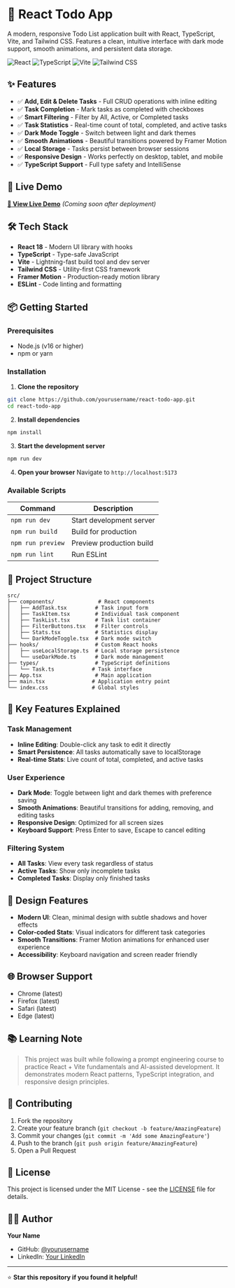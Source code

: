 # 📝 React Todo App

A modern, responsive Todo List application built with React, TypeScript, Vite, and Tailwind CSS. Features a clean, intuitive interface with dark mode support, smooth animations, and persistent data storage.

![React](https://img.shields.io/badge/React-18.2.0-blue)
![TypeScript](https://img.shields.io/badge/TypeScript-5.0.2-blue)
![Vite](https://img.shields.io/badge/Vite-4.4.5-purple)
![Tailwind CSS](https://img.shields.io/badge/Tailwind_CSS-3.3.3-cyan)

## ✨ Features

- ✅ **Add, Edit & Delete Tasks** - Full CRUD operations with inline editing
- ✅ **Task Completion** - Mark tasks as completed with checkboxes
- ✅ **Smart Filtering** - Filter by All, Active, or Completed tasks
- ✅ **Task Statistics** - Real-time count of total, completed, and active tasks
- ✅ **Dark Mode Toggle** - Switch between light and dark themes
- ✅ **Smooth Animations** - Beautiful transitions powered by Framer Motion
- ✅ **Local Storage** - Tasks persist between browser sessions
- ✅ **Responsive Design** - Works perfectly on desktop, tablet, and mobile
- ✅ **TypeScript Support** - Full type safety and IntelliSense

## 🚀 Live Demo

**[🔗 View Live Demo](https://your-demo-link.vercel.app)** *(Coming soon after deployment)*

## 🛠️ Tech Stack

- **React 18** - Modern UI library with hooks
- **TypeScript** - Type-safe JavaScript
- **Vite** - Lightning-fast build tool and dev server
- **Tailwind CSS** - Utility-first CSS framework
- **Framer Motion** - Production-ready motion library
- **ESLint** - Code linting and formatting

## 📦 Getting Started

### Prerequisites
- Node.js (v16 or higher)
- npm or yarn

### Installation

1. **Clone the repository**
```bash
git clone https://github.com/yourusername/react-todo-app.git
cd react-todo-app
```

2. **Install dependencies**
```bash
npm install
```

3. **Start the development server**
```bash
npm run dev
```

4. **Open your browser**
Navigate to `http://localhost:5173`

### Available Scripts

| Command | Description |
|---------|-------------|
| `npm run dev` | Start development server |
| `npm run build` | Build for production |
| `npm run preview` | Preview production build |
| `npm run lint` | Run ESLint |

## 📁 Project Structure

```
src/
├── components/              # React components
│   ├── AddTask.tsx         # Task input form
│   ├── TaskItem.tsx        # Individual task component
│   ├── TaskList.tsx        # Task list container
│   ├── FilterButtons.tsx   # Filter controls
│   ├── Stats.tsx           # Statistics display
│   └── DarkModeToggle.tsx  # Dark mode switch
├── hooks/                  # Custom React hooks
│   ├── useLocalStorage.ts  # Local storage persistence
│   └── useDarkMode.ts      # Dark mode management
├── types/                  # TypeScript definitions
│   └── Task.ts            # Task interface
├── App.tsx                 # Main application
├── main.tsx               # Application entry point
└── index.css              # Global styles
```

## 🎯 Key Features Explained

### Task Management
- **Inline Editing**: Double-click any task to edit it directly
- **Smart Persistence**: All tasks automatically save to localStorage
- **Real-time Stats**: Live count of total, completed, and active tasks

### User Experience
- **Dark Mode**: Toggle between light and dark themes with preference saving
- **Smooth Animations**: Beautiful transitions for adding, removing, and editing tasks
- **Responsive Design**: Optimized for all screen sizes
- **Keyboard Support**: Press Enter to save, Escape to cancel editing

### Filtering System
- **All Tasks**: View every task regardless of status
- **Active Tasks**: Show only incomplete tasks
- **Completed Tasks**: Display only finished tasks

## 🎨 Design Features

- **Modern UI**: Clean, minimal design with subtle shadows and hover effects
- **Color-coded Stats**: Visual indicators for different task categories
- **Smooth Transitions**: Framer Motion animations for enhanced user experience
- **Accessibility**: Keyboard navigation and screen reader friendly

## 🌐 Browser Support

- Chrome (latest)
- Firefox (latest)
- Safari (latest)
- Edge (latest)

## 📚 Learning Note

> This project was built while following a prompt engineering course to practice React + Vite fundamentals and AI-assisted development. It demonstrates modern React patterns, TypeScript integration, and responsive design principles.

## 🤝 Contributing

1. Fork the repository
2. Create your feature branch (`git checkout -b feature/AmazingFeature`)
3. Commit your changes (`git commit -m 'Add some AmazingFeature'`)
4. Push to the branch (`git push origin feature/AmazingFeature`)
5. Open a Pull Request

## 📄 License

This project is licensed under the MIT License - see the [LICENSE](LICENSE) file for details.

## 👨‍💻 Author

**Your Name**
- GitHub: [@yourusername](https://github.com/yourusername)
- LinkedIn: [Your LinkedIn](https://linkedin.com/in/yourprofile)

---

⭐ **Star this repository if you found it helpful!**
